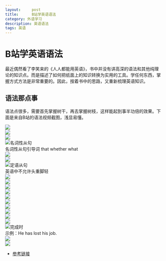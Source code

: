 ```yaml
---
layout:     post
title:      B站学英语语法
category: 外语学习
description: 英语语法
tags: 英语
---
```


# B站学英语语法

最近偶然看了李笑来的《人人都能用英语》，书中并没有讲高深的语法和其他纯理论的知识点。而是描述了如何把纸面上的知识转换为实用的工具。学任何东西，掌握方式方法是非常重要的。因此，按着书中的思路，又重新梳理英语知识。

## 语法那点事

语法点很多，需要首先掌握树干，再去掌握树枝，这样能起到事半功倍的效果。下面是来自B站的语法视频截图，浅显易懂。

![](images\2018-2-27-yufa\IMG_0438.jpg) <br>
![](images\2018-2-27-yufa\IMG_0439.jpg) <br>
![](images\2018-2-27-yufa\IMG_0440.jpg) <br>
![名词性从句](images\2018-2-27-yufa\IMG_0442.jpg) <br>
名词性从句引导词 that whether what<br>
![](images\2018-2-27-yufa\IMG_0443.jpg) <br>
![](images\2018-2-27-yufa\IMG_0445.jpg) <br>
![定语从句](images\2018-2-27-yufa\IMG_0446.jpg) <br>
英语中不允许头重脚轻<br>
![](images\2018-2-27-yufa\IMG_0447.jpg) <br>
![](images\2018-2-27-yufa\IMG_0449.jpg) <br>
![](images\2018-2-27-yufa\IMG_0450.jpg) <br>
![](images\2018-2-27-yufa\IMG_0451.jpg) <br>
![](images\2018-2-27-yufa\IMG_0452.jpg) <br>
![](images\2018-2-27-yufa\IMG_0453.jpg) <br>
![](images\2018-2-27-yufa\IMG_0454.jpg) <br>
![](images\2018-2-27-yufa\IMG_0455.jpg) <br>
![](images\2018-2-27-yufa\IMG_0456.jpg) <br>
![](images\2018-2-27-yufa\IMG_0457.jpg) <br>
![完成时](images\2018-2-27-yufa\IMG_0461.jpg) <br>
示例：He has lost his job.<br>
![](images\2018-2-27-yufa\IMG_0462.jpg) <br>
![](images\2018-2-27-yufa\IMG_0463.jpg) <br>

- [参考链接](https://www.bilibili.com/video/av18691015/?from=search&seid=7579047593785504539)  